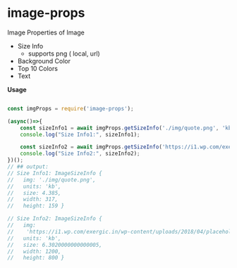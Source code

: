 # image-props
Image Properties of Image

* Size Info
    - supports png ( local, url)
* Background Color
* Top 10 Colors
* Text

**Usage**

```js

const imgProps = require('image-props');

(async()=>{
    const sizeInfo1 = await imgProps.getSizeInfo('./img/quote.png', 'kb');
    console.log("Size Info1:", sizeInfo1);

    const sizeInfo2 = await imgProps.getSizeInfo('https://i1.wp.com/exergic.in/wp-content/uploads/2018/04/placeholder.png', 'kb');
    console.log("Size Info2:", sizeInfo2);
})();
// ## output:
// Size Info1: ImageSizeInfo {
//   img: './img/quote.png',
//   units: 'kb',
//   size: 4.385,
//   width: 317,
//   height: 159 }

// Size Info2: ImageSizeInfo {
//   img:
//    'https://i1.wp.com/exergic.in/wp-content/uploads/2018/04/placeholder.png',
//   units: 'kb',
//   size: 6.3020000000000005,
//   width: 1200,
//   height: 800 }

```